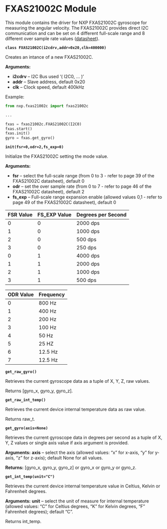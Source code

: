 # FXAS21002C Module

This module contains the driver for NXP FXAS21002C gyroscope for measuring the angular velocity.
The FXAS21002C provides direct I2C communication and can be set on 4 different full-scale range and 8 different over sample rate values  ([datasheet](http://www.nxp.com/assets/documents/data/en/data-sheets/FXAS21002.pdf)).


**`class FXAS21002C(i2cdrv,addr=0x20,clk=400000)`**

Creates an intance of a new FXAS21002C.


**Arguments:**

    
-	**i2cdrv** – I2C Bus used ‘( I2C0, … )’
-	**addr** – Slave address, default 0x20
-	**clk** – Clock speed, default 400kHz


Example:

```py
from nxp.fxas21002c import fxas21002c

...

fxas = fxas21002c.FXAS21002C(I2C0)
fxas.start()
fxas.init()
gyro = fxas.get_gyro()
```


**`init(fsr=0,odr=2,fs_exp=0)`**

Initialize the FXAS21002C setting the mode value.


**Arguments:**

    
-	**fsr** – select the full-scale range (from 0 to 3 - refer to page 39 of the FXAS21002C datasheet), default 0
-	**odr** – set the over sample rate (from 0 to 7 - refer to page 46 of the FXAS21002C datasheet), default 2
-	**fs_exp** – Full-scale range expansion enable (allowed values 0,1 - refer to page 49 of the FXAS21002C datasheet), default 0

| FSR Value | FS_EXP Value | Degrees per Second |
|-----------|--------------|--------------------|
| 0         | 0            | 2000 dps           |
| 1         | 0            | 1000 dps           |
| 2         | 0            | 500 dps            |
| 3         | 0            | 250 dps            |
| 0         | 1            | 4000 dps           |
| 1         | 1            | 2000 dps           |
| 2         | 1            | 1000 dps           |
| 3         | 1            | 500 dps            |


| ODR Value | Frequency |
|-----------|-----------|
| 0         | 800 Hz    |
| 1         | 400 Hz    |
| 2         | 200 Hz    |
| 3         | 100 Hz    |
| 4         | 50 Hz     |
| 5         | 25 HZ     |
| 6         | 12.5 Hz   |
| 7         | 12.5 Hz   |

**`get_raw_gyro()`**

Retrieves the current gyroscope data as a tuple of X, Y, Z, raw values.

Returns [gyro_x, gyro_y, gyro_z].


**`get_raw_int_temp()`**

Retrieves the current device internal temperature data as raw value.

Returns raw_t.


**`get_gyro(axis=None)`**

Retrieves the current gyroscope data in degrees per second as a tuple of X, Y, Z values or single axis value if axis argument is provided.


**Arguments:** **axis** – select the axis (allowed values: “x” for x-axis, “y” for y-axis, “z” for z-axis); default None for all values.


**Returns:** [gyro_x, gyro_y, gyro_z] or gyro_x or gyro_y or gyro_z.


**`get_int_temp(unit="C")`**

Retrieves the current device internal temperature value in Celtius, Kelvin or Fahrenheit degrees.


**Arguments:** **unit** – select the unit of measure for internal temperature (allowed values: “C” for Celtius degrees, “K” for Kelvin degrees, “F” Fahrenheit degrees); default “C”.


Returns int_temp.
<!--stackedit_data:
eyJoaXN0b3J5IjpbLTY4OTIwODI0NywxMjk5NTQ1NDMwLDE0MD
Q4NjIzMjZdfQ==
-->
